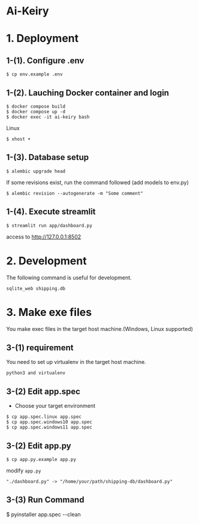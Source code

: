 # Ai-Keiry

# 1. Deployment

## 1-(1). Configure .env

```
$ cp env.example .env
```

## 1-(2). Lauching Docker container and login

```
$ docker compose build
$ docker compose up -d
$ docker exec -it ai-keiry bash
```

Linux
```
$ xhost +
```

## 1-(3). Database setup

```
$ alembic upgrade head
```

If some revisions exist, run the command followed
(add models to env.py)

```
$ alembic revision --autogenerate -m "Some comment"
```

## 1-(4). Execute streamlit

```
$ streamlit run app/dashboard.py
```

access to http://127.0.0.1:8502


# 2. Development

The following command is useful for development.

```
sqlite_web shipping.db
```

# 3. Make exe files

You make exec files in the target host machine.(Windows, Linux supported)

## 3-(1) requirement

You need to set up virtualenv in the target host machine.

```
python3 and virtualenv
```


## 3-(2) Edit app.spec

* Choose your target environment

```
$ cp app.spec.linux app.spec
$ cp app.spec.windows10 app.spec
$ cp app.spec.windows11 app.spec
```

## 3-(2) Edit app.py

```
$ cp app.py.example app.py
```

modify `app.py`

```
"./dashboard.py" -> "/home/your/path/shipping-db/dashboard.py"
```

## 3-(3) Run Command

$ pyinstaller app.spec --clean

